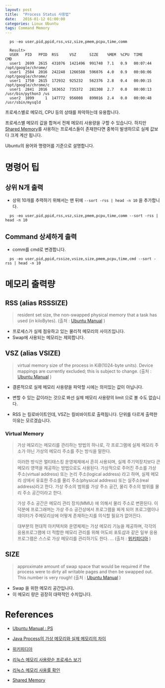 ```yaml
---
layout: post
title:  "Process Status 사용법"
date:   2016-01-12 01:00:00 
categories: Linux Ubuntu
tags: Command Memory
---
```


```
  ps -eo user,pid,ppid,rss,vsz,size,pmem,pcpu,time,comm

  Result>
  USER   PID   PPID  RSS     VSZ      SIZE    %MEM  %CPU  TIME      CMD
  user1  2699  2615  431076  1421496  991748  7.1   0.9   00:07:44  /opt/google/chrome/
  user1  2584  2016  242248  1266588  596076  4.0   0.9   00:08:06  /opt/google/chrome/
  user1  1750  2615  172932  925232   562376  2.8   0.4   00:00:15  /opt/google/chrome/c
  user1  2841  2016  163652  735372   281308  2.7   0.0   00:00:13  /usr/bin/python3 /us
  user2  1099     1  147772  956008   899016  2.4   0.0   00:00:48  /usr/sbin/mysqld
```

프로세스별로 메모리, CPU 등의 상태를 파악하는데 유용합니다.

프로세스별 메모리 값을 합쳐서 전체 메모리 사용량을 구할 수 있습니다.
하지만 [Shared Memory](https://ko.wikipedia.org/wiki/%EA%B3%B5%EC%9C%A0_%EB%A9%94%EB%AA%A8%EB%A6%AC)를 사용하는 프로세스들이 존재한다면 중복이 발생하므로 실제 값보다 크게 계산 됩니다.


<!--more-->

Ubuntu의 용어와 명령어를 기준으로 설명합니다.

# 명령어 팁

## 상위 N개 출력
  * 상위 10개를 추력하기 위해서는 맨 뒤에 ```--sort -rss | head -n 10``` 을 추가합니다.

```
  ps -eo user,pid,ppid,rss,vsz,size,pmem,pcpu,time,comm --sort -rss | head -n 10
```

## Command 상세하게 출력
  * comm를 cmd로 변경합니다.

```
  ps -eo user,pid,ppid,rssize,vsize,size,pmem,pcpu,time,cmd --sort -rss | head -n 10
```


# 메모리 출력량

## RSS (alias RSSSIZE)
> resident set size, the non-swapped physical memory that a task has used (in kiloBytes).
> (출처 : [Ubuntu Manual](http://manpages.ubuntu.com/manpages/hardy/man1/ps.1.html) ) 

  * 프로세스가 실제 점유하고 있는 물리적 메모리의 사이즈입니다.
  * Swap에 사용되는 메모리는 제외합니다.

## VSZ (alias VSIZE)
> virtual memory size of the process in KiB(1024-byte units). Device mappings are currently excluded; this is subject to change. 
> (출처 : [Ubuntu Manual](http://manpages.ubuntu.com/manpages/hardy/man1/ps.1.html) ) 

  * 결론적으로 실제 메모리 사용량을 파악할 시에는 의미있는 값이 아닙니다.
  * 변할 수 있는 값이라는 것으로 봐선 실제 메모리 사용량의 limit 으로 볼 수도 없습니다.

  * RSS 는 킬로바이트인데, VSZ는 킬비바이트로 출력됩니다. 단위를 다르게 출력한 이유는 모르겠습니다.

### Virtual Memory

> 가상 메모리는 메모리를 관리하는 방법의 하나로, 각 프로그램에 실제 메모리 주소가 아닌 가상의 메모리 주소를 주는 방식을 말한다.

> 이러한 방식은 멀티태스킹 운영체제에서 흔히 사용되며, 실제 주기억장치보다 큰 메모리 영역을 제공하는 방법으로도 사용된다. 가상적으로 주어진 주소를 가상 주소(virtual address) 또는 논리 주소(logical address) 라고 하며, 실제 메모리 상에서 유효한 주소를 물리 주소(physical address) 또는 실주소(real address)라고 한다. 가상 주소의 범위를 가상 주소 공간, 물리 주소의 범위를 물리 주소 공간이라고 한다.

> 가상 주소 공간은 메모리 관리 장치(MMU) 에 의해서 물리 주소로 변환된다. 
이 덕분에 프로그래머는 가상 주소 공간상에서 프로그램을 짜게 되어 프로그램이나 데이터가 주메모리상에 어떻게 존재하는지를 의식할 필요가 없어진다. 

> 대부분의 현대적 아키텍처와 운영체제는 가상 메모리 기능을 제공하며, 각각의 응용프로그램에 더 적합한 메모리 관리를 위해 어도비 포토샵과 같은 일부 응용 프로그램은 스스로 가상 메모리를 관리하기도 한다.
…
> (출처 : [위키피디아](http://ko.wikipedia.org/wiki/%EA%B0%80%EC%83%81_%EB%A9%94%EB%AA%A8%EB%A6%AC) )

## SIZE
> approximate amount of swap space that would be required if the process were to dirty all writable pages and then be swapped out. This number is very rough!
> (출처 : [Ubuntu Manual](http://manpages.ubuntu.com/manpages/hardy/man1/ps.1.html) ) 

  * Swap 을 위한 메모리 공간입니다.
  * 이 메모리 량은 굉장히 대략적인 수치입니다.

# References
  * [Ubuntu Manual : PS](http://manpages.ubuntu.com/manpages/hardy/man1/ps.1.html)

  * [Java Process의 가상 메모리와 실제 메모리의 차이](http://novathin.kr/24)

  * [위키피디아](http://ko.wikipedia.org/wiki/%EA%B0%80%EC%83%81_%EB%A9%94%EB%AA%A8%EB%A6%AC)

  * [리눅스 메모리 사용량순 프로세스 보기](http://zetawiki.com/wiki/%EB%A6%AC%EB%88%85%EC%8A%A4_%EB%A9%94%EB%AA%A8%EB%A6%AC_%EC%82%AC%EC%9A%A9%EB%9F%89%EC%88%9C_%ED%94%84%EB%A1%9C%EC%84%B8%EC%8A%A4_%EB%B3%B4%EA%B8%B0)

  * [리눅스 메모리 사용률 확인](http://zetawiki.com/wiki/%EB%A6%AC%EB%88%85%EC%8A%A4_%EB%A9%94%EB%AA%A8%EB%A6%AC_%EC%82%AC%EC%9A%A9%EB%A5%A0_%ED%99%95%EC%9D%B8)

  * [Shared Memory](https://ko.wikipedia.org/wiki/%EA%B3%B5%EC%9C%A0_%EB%A9%94%EB%AA%A8%EB%A6%AC)
 

